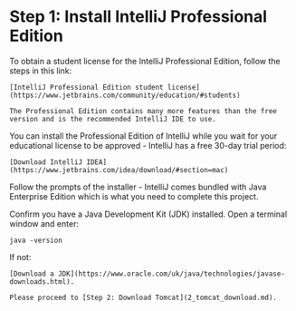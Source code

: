 # Step 1: Install IntelliJ Professional Edition

To obtain a student license for the IntelliJ Professional Edition, follow the steps in this link:

````{admonition} Resource
[IntelliJ Professional Edition student license](https://www.jetbrains.com/community/education/#students)
````

```{tip}
The Professional Edition contains many more features than the free version and is the recommended IntelliJ IDE to use.
```

You can install the Professional Edition of IntelliJ while you wait for your educational license to be approved - 
IntelliJ has a free 30-day trial period:

```{admonition} Resource
[Download IntelliJ IDEA](https://www.jetbrains.com/idea/download/#section=mac)
```

Follow the prompts of the installer - IntelliJ comes bundled with Java Enterprise Edition which is what you need to 
complete this project.

Confirm you have a Java Development Kit (JDK) installed. Open a terminal window and enter:
```
java -version
```

If not:
```{admonition} Resource
[Download a JDK](https://www.oracle.com/uk/java/technologies/javase-downloads.html).
```

```{admonition} What's Next
Please proceed to [Step 2: Download Tomcat](2_tomcat_download.md).
```
